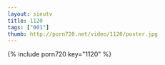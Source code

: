 ```yaml
--- 
layout: sieutv
title: 1120
tags: ["001"]
thumb: http://porn720.net/video/1120/poster.jpg
---
```

{% include porn720 key="1120" %} 

